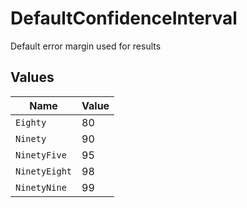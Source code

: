 # DefaultConfidenceInterval

Default error margin used for results


## Values

| Name          | Value         |
| ------------- | ------------- |
| `Eighty`      | 80            |
| `Ninety`      | 90            |
| `NinetyFive`  | 95            |
| `NinetyEight` | 98            |
| `NinetyNine`  | 99            |